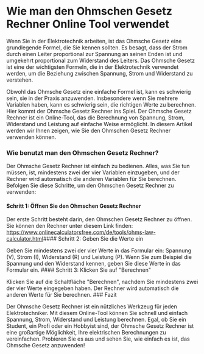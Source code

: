 Wie man den Ohmschen Gesetz Rechner Online Tool verwendet
=========================================================

Wenn Sie in der Elektrotechnik arbeiten, ist das Ohmsche Gesetz eine grundlegende Formel, die Sie kennen sollten. Es besagt, dass der Strom durch einen Leiter proportional zur Spannung an seinen Enden ist und umgekehrt proportional zum Widerstand des Leiters. Das Ohmsche Gesetz ist eine der wichtigsten Formeln, die in der Elektrotechnik verwendet werden, um die Beziehung zwischen Spannung, Strom und Widerstand zu verstehen.

Obwohl das Ohmsche Gesetz eine einfache Formel ist, kann es schwierig sein, sie in der Praxis anzuwenden. Insbesondere wenn Sie mehrere Variablen haben, kann es schwierig sein, die richtigen Werte zu berechnen. Hier kommt der Ohmsche Gesetz Rechner ins Spiel. Der Ohmsche Gesetz Rechner ist ein Online-Tool, das die Berechnung von Spannung, Strom, Widerstand und Leistung auf einfache Weise ermöglicht. In diesem Artikel werden wir Ihnen zeigen, wie Sie den Ohmschen Gesetz Rechner verwenden können.

### Wie benutzt man den Ohmschen Gesetz Rechner?

Der Ohmsche Gesetz Rechner ist einfach zu bedienen. Alles, was Sie tun müssen, ist, mindestens zwei der vier Variablen einzugeben, und der Rechner wird automatisch die anderen Variablen für Sie berechnen. Befolgen Sie diese Schritte, um den Ohmschen Gesetz Rechner zu verwenden:

#### Schritt 1: Öffnen Sie den Ohmschen Gesetz Rechner

Der erste Schritt besteht darin, den Ohmschen Gesetz Rechner zu öffnen. Sie können den Rechner unter diesem Link finden: <https://www.onlinecalculatorsfree.com/de/tools/ohms-law-calculator.html>#### Schritt 2: Geben Sie die Werte ein

Geben Sie mindestens zwei der vier Werte in das Formular ein: Spannung (V), Strom (I), Widerstand (R) und Leistung (P). Wenn Sie zum Beispiel die Spannung und den Widerstand kennen, geben Sie diese Werte in das Formular ein. #### Schritt 3: Klicken Sie auf "Berechnen"

Klicken Sie auf die Schaltfläche "Berechnen", nachdem Sie mindestens zwei der vier Werte eingegeben haben. Der Rechner wird automatisch die anderen Werte für Sie berechnen. ### Fazit

Der Ohmsche Gesetz Rechner ist ein nützliches Werkzeug für jeden Elektrotechniker. Mit diesem Online-Tool können Sie schnell und einfach Spannung, Strom, Widerstand und Leistung berechnen. Egal, ob Sie ein Student, ein Profi oder ein Hobbyist sind, der Ohmsche Gesetz Rechner ist eine großartige Möglichkeit, Ihre elektrischen Berechnungen zu vereinfachen. Probieren Sie es aus und sehen Sie, wie einfach es ist, das Ohmsche Gesetz anzuwenden!